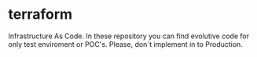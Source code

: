 # terraform
Infrastructure As Code. In these repository you can find evolutive code for only test enviroment or POC's. Please, don´t implement in to Production. 
